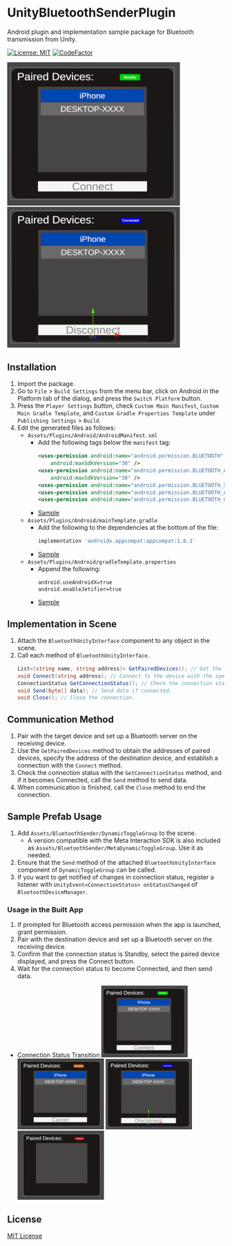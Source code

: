 # UnityBluetoothSenderPlugin

Android plugin and implementation sample package for Bluetooth transmission from Unity.

[![License: MIT](https://img.shields.io/badge/License-MIT-yellow.svg)](https://opensource.org/licenses/MIT)
[![CodeFactor](https://www.codefactor.io/repository/github/t-34400/unitybluetoothsenderplugin/badge)](https://www.codefactor.io/repository/github/t-34400/unitybluetoothsenderplugin)

<img src="./Images/standby.png" width=400>
<img src="./Images/connected.png" width=400>

## Installation
1. Import the package.
2. Go to `File` > `Build Settings` from the menu bar, click on Android in the Platform tab of the dialog, and press the `Switch Platform` button.
3. Press the `Player Settings` button, check `Custom Main Manifest`, `Custom Main Gradle Template`, and `Custom Gradle Properties Template` under `Publishing Settings` > `Build`.
4. Edit the generated files as follows:
    - `Assets/Plugins/Android/AndroidManifest.xml`
        - Add the following tags below the `manifest` tag:
            ```xml
            <uses-permission android:name="android.permission.BLUETOOTH"
                android:maxSdkVersion="30" />
            <uses-permission android:name="android.permission.BLUETOOTH_ADMIN"
                android:maxSdkVersion="30" />
            <uses-permission android:name="android.permission.BLUETOOTH_SCAN" />
            <uses-permission android:name="android.permission.BLUETOOTH_ADVERTISE" />
            <uses-permission android:name="android.permission.BLUETOOTH_CONNECT" />
            ```
        - [Sample](./Plugins/Android/AndroidManifest.xml)
    - `Assets/Plugins/Android/mainTemplate.gradle`
        - Add the following to the dependencies at the bottom of the file:
            ```gradle
            implementation 'androidx.appcompat:appcompat:1.6.1'
            ```
        - [Sample](./Plugins/Android/mainTemplate.gradle)
    - `Assets/Plugins/Android/gradleTemplate.properties`
        - Append the following:
            ```
            android.useAndroidX=true
            android.enableJetifier=true
            ```
        - [Sample](./Plugins/Android/gradleTemplate.properties)

## Implementation in Scene
1. Attach the `BluetoothUnityInterface` component to any object in the scene.
2. Call each method of `BluetoothUnityInterface`.
    ```c#
    List<(string name, string address)> GetPairedDevices(); // Get the names and addresses of paired devices.
    void Connect(string address); // Connect to the device with the specified address.
    ConnectionStatus GetConnectionStatus(); // Check the connection status. (Disabled: Bluetooth is not available, Standby: Waiting for connection, Connecting: Establishing connection, Connected: Connection established)
    void Send(byte[] data); // Send data if connected.
    void Close(); // Close the connection.
    ```

## Communication Method
1. Pair with the target device and set up a Bluetooth server on the receiving device.
2. Use the `GetPairedDevices` method to obtain the addresses of paired devices, specify the address of the destination device, and establish a connection with the `Connect` method.
3. Check the connection status with the `GetConnectionStatus` method, and if it becomes Connected, call the `Send` method to send data.
4. When communication is finished, call the `Close` method to end the connection.

## Sample Prefab Usage
1. Add `Assets/BluetoothSender/DynamicToggleGroup` to the scene.
    - A version compatible with the Meta Interaction SDK is also included as `Assets/BluetoothSender/MetaDynamicToggleGroup`. Use it as needed.
2. Ensure that the `Send` method of the attached `BluetoothUnityInterface` component of `DynamicToggleGroup` can be called.
3. If you want to get notified of changes in connection status, register a listener with `UnityEvent<ConnectionStatus> onStatusChanged` of `BluetoothDeviceManager`.

### Usage in the Built App
1. If prompted for Bluetooth access permission when the app is launched, grant permission.
2. Pair with the destination device and set up a Bluetooth server on the receiving device.
3. Confirm that the connection status is Standby, select the paired device displayed, and press the Connect button.
4. Wait for the connection status to become Connected, and then send data.

- Connection Status Transition
<img src="./Images/standby.png" width=200> <img src="./Images/connecting.png" width=200> <img src="./Images/connected.png" width=200> <img src="./Images/disabled.png" width=200>

## License
[MIT License](./LICENSE)
